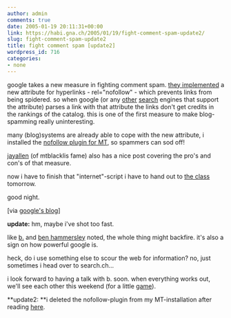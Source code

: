 ```yaml
---
author: admin
comments: true
date: 2005-01-19 20:11:31+00:00
link: https://habi.gna.ch/2005/01/19/fight-comment-spam-update2/
slug: fight-comment-spam-update2
title: fight comment spam [update2]
wordpress_id: 716
categories:
- none
---
```



google takes a new measure in fighting comment spam. [they implemented](https://google.com/googleblog/2005/01/preventing-comment-spam.html) a new attribute for hyperlinks - rel="nofollow" - which prevents links from being spidered. so when google (or any [other](http://blogs.msdn.com/msnsearch/archive/2005/01/18/nofollow_tags.aspx) [search](http://www.ysearchblog.com/archives/000069.html) engines that support the attribute) parses a link with that attribute the links don't get credits in the rankings of the catalog. this is one of the first measure to make blog-spamming really uninteresting.
  
many (blog)systems are already able to cope with the new attribute, i installed the [nofollow plugin for MT](http://www.movabletype.org/news/2005/01/movable_type_nofollow_p.shtml), so spammers can sod off!
  
[jayallen](http://www.jayallen.org/comment_spam/2005/01/massive_weblog_antispam_initiative_relnofollow) (of mtblacklis fame) also has a nice post covering the pro's and con's of that measure.
  
now i have to finish that "internet"-script i have to hand out to [the class](http://schule-kirchberg.ch/) tomorrow.
  
good night.



[via [google's blog](https://google.com/googleblog/2005/01/preventing-comment-spam.html)]



**update:** hm, maybe i've shot too fast.



like [b.](http://www.bernhardseefeld.ch/archives/000102.html) and [ben hammersley](http://www.benhammersley.com/weblog/2005/01/20/let_no_fellow_nofollow_lest_we_all_lie_fallow.html) noted, the whole thing might backfire. it's also a sign on how powerful google is. 
  
heck, do i use something else to scour the web for information? no, just sometimes i head over to search.ch...
  
i look forward to having a talk with b. soon. when everything works out, we'll see each other this weekend (for a little [game](http://targot.net/)). 



**update2: **i deleted the nofollow-plugin from my MT-installation after reading [here](http://www.nonofollow.net/).

